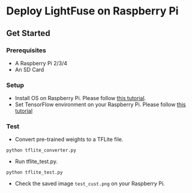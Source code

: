 # Deploy LightFuse on Raspberry Pi

## Get Started
### Prerequisites
 * A Raspberry Pi 2/3/4
 * An SD Card
 
### Setup
 * Install OS on Raspberry Pi. Please follow [this tutorial](https://ziyiliu29.medium.com/install-os-on-raspberry-pi-eef50a402510).
 * Set TensorFlow environment on your Raspberry Pi. Please follow [this tutorial](https://ziyiliu29.medium.com/deploy-tensorflow-model-on-raspberry-pi-1ba31d22c848)

### Test

  * Convert pre-trained weights to a TFLite file.
  ```
  python tflite_converter.py
  ```
  * Run tflite_test.py. 
  ```
  python tflite_test.py
  ```
  * Check the saved image ```test_cust.png``` on your Raspberry Pi.

<!-- ## Citation --> 
